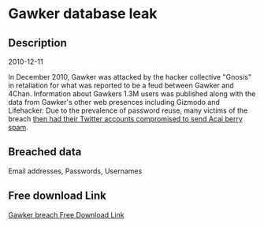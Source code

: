 # Gawker database leak

## Description

2010-12-11

In December 2010, Gawker was attacked by the hacker collective &quot;Gnosis&quot; in retaliation for what was reported to be a feud between Gawker and 4Chan. Information about Gawkers 1.3M users was published along with the data from Gawker's other web presences including Gizmodo and Lifehacker. Due to the prevalence of password reuse, many victims of the breach <a href="http://www.troyhunt.com/2011/01/why-your-apps-security-design-could.html" target="_blank" rel="noopener">then had their Twitter accounts compromised to send Acai berry spam</a>.

## Breached data

Email addresses, Passwords, Usernames

## Free download Link

[Gawker breach Free Download Link](https://tinyurl.com/2b2k277t)